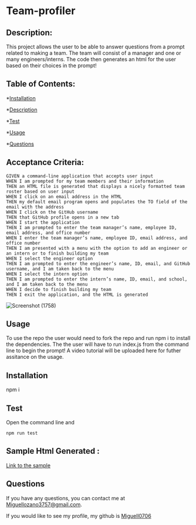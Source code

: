 # Team-profiler


## Description: 
This project allows the user to be able to answer questions from a prompt related to making a team. The team will consist of a manager and one or many engineers/interns. The code then generates an html for the user based on their choices in the prompt! 

## Table of Contents: 
*[Installation](#installation)

*[Description](#description)

*[Test](#test)

*[Usage](#usage)

*[Questions](#questions)


## Acceptance Criteria: 

```
GIVEN a command-line application that accepts user input
WHEN I am prompted for my team members and their information
THEN an HTML file is generated that displays a nicely formatted team roster based on user input
WHEN I click on an email address in the HTML
THEN my default email program opens and populates the TO field of the email with the address
WHEN I click on the GitHub username
THEN that GitHub profile opens in a new tab
WHEN I start the application
THEN I am prompted to enter the team manager’s name, employee ID, email address, and office number
WHEN I enter the team manager’s name, employee ID, email address, and office number
THEN I am presented with a menu with the option to add an engineer or an intern or to finish building my team
WHEN I select the engineer option
THEN I am prompted to enter the engineer’s name, ID, email, and GitHub username, and I am taken back to the menu
WHEN I select the intern option
THEN I am prompted to enter the intern’s name, ID, email, and school, and I am taken back to the menu
WHEN I decide to finish building my team
THEN I exit the application, and the HTML is generated

```

![Screenshot (1758)](https://user-images.githubusercontent.com/82692900/126107554-ec7ba4cf-4e13-43c7-a200-b52a49ea01eb.png)


## Usage
To use the repo the user would need to fork the repo and run npm i to install the dependencies. The the user will have to run index.js from the command line to begin the prompt! A video tutorial will be uploaded here for futher assitance on the usage.

## Installation
npm i

## Test 
Open the command line and
```
npm run test  
```
## Sample Html Generated :
[Link to the sample](https://miguell0706.github.io/Team-Profiler/)


## Questions
If you have any questions, you can contact me at Miguellozano3757@gmail.com.

If you would like to see my profile, my github is [Miguell0706](https://github.com/Miguell0706)
